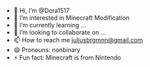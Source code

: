 - 👋 Hi, I’m @Dora1517
- 👀 I’m interested in Minecraft Modification
- 🌱 I’m currently learning ...
- 💞️ I’m looking to collaborate on ...
- 📫 How to reach me juliusbrgmnn@gmail.com
- 😄 Pronouns: nonbinary
- ⚡ Fun fact: Minecraft is from Nintendo

<!---
Dora1517/Dora1517 is a ✨ special ✨ repository because its `README.md` (this file) appears on your GitHub profile.
You can click the Preview link to take a look at your changes.
--->
